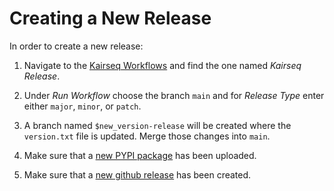 # Creating a New Release

In order to create a new release:

1. Navigate to the [Kairseq Workflows](https://github.com/khulnasoft/kairseq/actions) and find the one named _Kairseq Release_. 

2. Under _Run Workflow_ choose the branch `main` and for _Release Type_ enter either `major`, `minor`, or `patch`.  

3. A branch named `$new_version-release` will be created where the `version.txt` file is updated. Merge those changes into `main`.

4. Make sure that a [new PYPI package](https://pypi.org/project/kairseq/) has been uploaded.

5. Make sure that a [new github release](https://github.com/khulnasoft/kairseq/releases) has been created.
